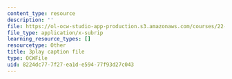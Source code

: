 ```yaml
---
content_type: resource
description: ''
file: https://ol-ocw-studio-app-production.s3.amazonaws.com/courses/22-01-introduction-to-nuclear-engineering-and-ionizing-radiation-fall-2016/8224dc777f27ea1de59477f93d27c043_z_xyx-z6arc.srt
file_type: application/x-subrip
learning_resource_types: []
resourcetype: Other
title: 3play caption file
type: OCWFile
uid: 8224dc77-7f27-ea1d-e594-77f93d27c043
---
```

